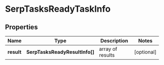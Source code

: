 # SerpTasksReadyTaskInfo

## Properties

| Name | Type | Description | Notes |
|------------ | ------------- | ------------- | -------------|
**result** | **SerpTasksReadyResultInfo[]** | array of results |[optional]|